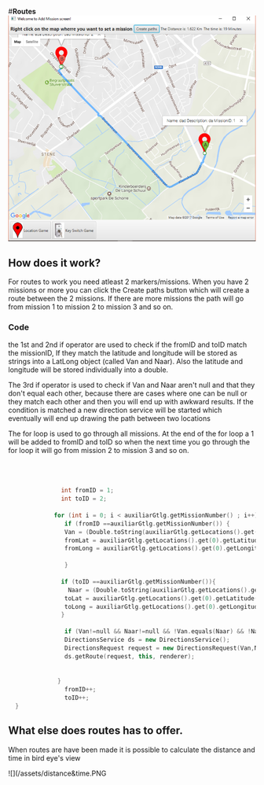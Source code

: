 

#**Routes**
![](/assets/route1.png)

## **How does it work?**

For routes to work you need atleast 2 markers/missions.
When you have 2 missions or more you can click the Create paths button which will create a route between the 2 missions. If there are more missions the path will go from mission 1 to mission 2 to mission 3 and so on.

### Code
the 1st and 2nd if operator are used to check if the fromID and toID match the missionID, If they match the latitude and longitude will be stored as strings into a LatLong object (called Van and Naar). Also the latitude and longitude will be stored individually into a double.

The 3rd if operator is used to check if Van and Naar aren't null and that they don't equal each other, because there are cases where one can be null or they match each other and then you will end up with awkward results. If the condition is matched a new direction service will be started which eventually will end up drawing the path between two locations 

The for loop is used to go through all missions. At the end of the for loop a 1 will be added to fromID and toID so when the next time you go through the for loop it will go from mission 2 to mission 3 and so on.

```cpp


       
               int fromID = 1;
               int toID = 2;
               
             for (int i = 0; i < auxiliarGtlg.getMissionNumber() ; i++) {
                if (fromID ==auxiliarGtlg.getMissionNumber()) {
                Van = (Double.toString(auxiliarGtlg.getLocations().get(0).getLatitude()) + ", " + Double.toString(auxiliarGtlg.getLocations().get(0).getLongitude()));         
                fromLat = auxiliarGtlg.getLocations().get(0).getLatitude();
                fromLong = auxiliarGtlg.getLocations().get(0).getLongitude();

                }
            
               if (toID ==auxiliarGtlg.getMissionNumber()){
                 Naar = (Double.toString(auxiliarGtlg.getLocations().get(0).getLatitude()) + ", " + Double.toString(auxiliarGtlg.getLocations().get(0).getLongitude()));
                toLat = auxiliarGtlg.getLocations().get(0).getLatitude();
                toLong = auxiliarGtlg.getLocations().get(0).getLongitude();               
               }

                if (Van!=null && Naar!=null && !Van.equals(Naar) && !Naar.equals(Van)){
                DirectionsService ds = new DirectionsService();
                DirectionsRequest request = new DirectionsRequest(Van,Naar, TravelModes.WALKING);            
                ds.getRoute(request, this, renderer);   


              }
                fromID++;
                toID++;
  }
```

## **What else does routes has to offer.**

When routes are have been made it is possible to calculate the distance and time in bird eye's view

![](/assets/distance&time.PNG

